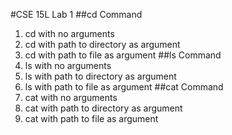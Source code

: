 #CSE 15L Lab 1
##cd Command
1. cd with no arguments
2. cd with path to directory as argument
3. cd with path to file as argument
##ls Command
1. ls with no arguments
2. ls with path to directory as argument
3. ls with path to file as argument
##cat Command
1. cat with no arguments
2. cat with path to directory as argument
3. cat with path to file as argument
